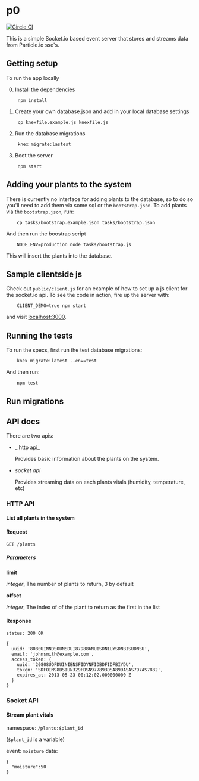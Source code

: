 # p0

[![Circle CI](https://circleci.com/gh/connorwarnock/p0/tree/master.svg?style=svg)](https://circleci.com/gh/connorwarnock/p0/tree/master)

This is a simple Socket.io based event server that stores and streams data from Particle.io sse's.

## Getting setup
To run the app locally

0. Install the dependencies

        npm install

0. Create your own database.json and add in your local database settings

        cp knexfile.example.js knexfile.js

0. Run the database migrations

        knex migrate:lastest

0. Boot the server

        npm start

## Adding your plants to the system
There is currently no interface for adding plants to the database, so to do so you'll
need to add them via some sql or the `bootstrap.json`.  To add plants via the `bootstrap.json`,
run:

        cp tasks/bootstrap.example.json tasks/bootstrap.json

And then run the boostrap script

        NODE_ENV=production node tasks/bootstrap.js

This will insert the plants into the database.

## Sample clientside js
Check out `public/client.js` for an example of how to set up a js client for the socket.io api. To see the code
in action, fire up the server with:

        CLIENT_DEMO=true npm start

and visit [localhost:3000](localhost:3000).

## Running the tests
To run the specs, first run the test database migrations:

        knex migrate:latest --env=test

And then run:

        npm test

## Run migrations

## API docs
There are two apis:
- _ http api_

  Provides basic information about the plants on the system.

- _socket api_

  Provides streaming data on each plants vitals (humidity, temperature, etc)

### HTTP API

#### List all plants in the system

#### Request

`GET /plants`
##### Parameters
**limit**

*integer*, The number of plants to return, 3 by default

**offset**

*integer*, The index of of the plant to return as the first in the list

#### Response
`status: 200 OK`
```
{
  uuid: '8080UINNDSOUNSDUI879886NUISDNIUYSDNBISUDNSU',
  email: 'johnsmith@example.com',
  access_token: {
    uuid: '20808UOFDUINIBNSFIDYNFIDBDFIDFBIYDU',
    token: 'SDFOIM98DSIUN329FDSN977893DSA89DASAS797AS7882',
    expires_at: 2013-05-23 00:12:02.000000000 Z
  }
}
```

### Socket API

#### Stream plant vitals

namespace: `/plants:$plant_id`

(`$plant_id` is a variable)

event: `moisture`
data:
```
{
  "moisture":50
}
```
